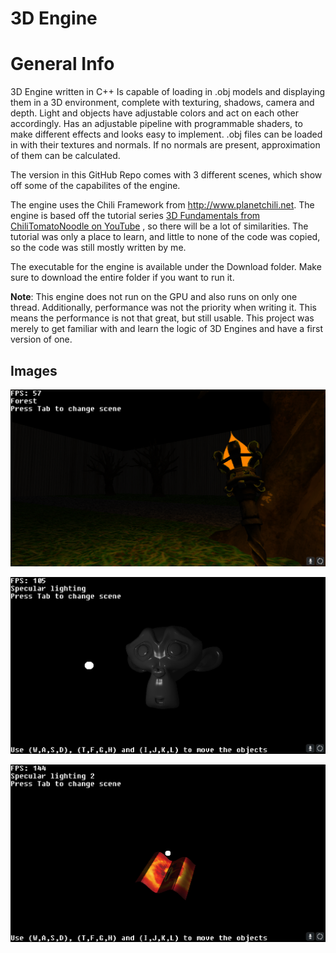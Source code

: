 # 3D Engine

# General Info

3D Engine written in C++
Is capable of loading in .obj models and displaying them in a 3D environment, complete with texturing, shadows, camera and depth.
Light and objects have adjustable colors and act on each other accordingly.
Has an adjustable pipeline with programmable shaders, to make different effects and looks easy to implement.
.obj files can be loaded in with their textures and normals. If no normals are present, approximation of them can be calculated.

The version in this GitHub Repo comes with 3 different scenes, which show off some of the capabilites of the engine.

The engine uses the Chili Framework from http://www.planetchili.net. The engine is based off the tutorial series [3D Fundamentals from ChiliTomatoNoodle on YouTube](https://youtu.be/uehGqieEbus?si=woLOXUblHZqOfrUq) </a>, so there will be a lot of similarities. The tutorial was only a place to learn, and little to none of the code was copied, so the code was still mostly written by me.

The executable for the engine is available under the Download folder. Make sure to download the entire folder if you want to run it.

**Note**: This engine does not run on the GPU and also runs on only one thread. Additionally, performance was not the priority when writing it. This means the performance is not that great, but still usable. This project was merely to get familiar with and learn the logic of 3D Engines and have a first version of one.

## Images

![Forest scene](Images/Forest.png)

![Specular lighting](Images/Specular_lighting.png)

![Specular lighting 2](Images/Specular_lighting_2.png)
